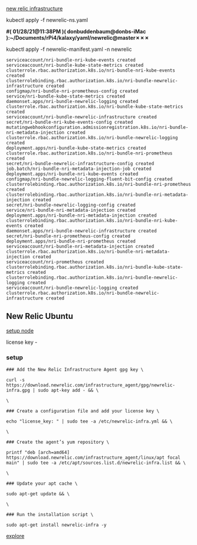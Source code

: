 [new relic infrastructure](https://one.newrelic.com/launcher/nr1-core.settings?pane=eyJuZXJkbGV0SWQiOiJrOHMtY2x1c3Rlci1leHBsb3Jlci1uZXJkbGV0Lms4cy1zZXR1cCIsImFjY291bnRJZCI6MzAzMzYwN30=&platform[timeRange][duration]=3600000&platform[$isFallbackTimeRange]=true&platform[accountId]=3033607)


   kubectl apply -f newrelic-ns.yaml

**#( 01/28/21@11:38PM )( donbuddenbaum@donbs-iMac ):~/Documents/rPi4/kalaxy/yaml/newrelic@master✗✗✗**
  
   kubectl apply -f newrelic-manifest.yaml -n newrelic
   
```   
serviceaccount/nri-bundle-nri-kube-events created
serviceaccount/nri-bundle-kube-state-metrics created
clusterrole.rbac.authorization.k8s.io/nri-bundle-nri-kube-events created
clusterrolebinding.rbac.authorization.k8s.io/nri-bundle-newrelic-infrastructure created
configmap/nri-bundle-nri-prometheus-config created
service/nri-bundle-kube-state-metrics created
daemonset.apps/nri-bundle-newrelic-logging created
clusterrole.rbac.authorization.k8s.io/nri-bundle-kube-state-metrics created
serviceaccount/nri-bundle-newrelic-infrastructure created
secret/nri-bundle-nri-kube-events-config created
mutatingwebhookconfiguration.admissionregistration.k8s.io/nri-bundle-nri-metadata-injection created
clusterrole.rbac.authorization.k8s.io/nri-bundle-newrelic-logging created
deployment.apps/nri-bundle-kube-state-metrics created
clusterrole.rbac.authorization.k8s.io/nri-bundle-nri-prometheus created
secret/nri-bundle-newrelic-infrastructure-config created
job.batch/nri-bundle-nri-metadata-injection-job created
deployment.apps/nri-bundle-nri-kube-events created
configmap/nri-bundle-newrelic-logging-fluent-bit-config created
clusterrolebinding.rbac.authorization.k8s.io/nri-bundle-nri-prometheus created
clusterrolebinding.rbac.authorization.k8s.io/nri-bundle-nri-metadata-injection created
secret/nri-bundle-newrelic-logging-config created
service/nri-bundle-nri-metadata-injection created
deployment.apps/nri-bundle-nri-metadata-injection created
clusterrolebinding.rbac.authorization.k8s.io/nri-bundle-nri-kube-events created
daemonset.apps/nri-bundle-newrelic-infrastructure created
secret/nri-bundle-nri-prometheus-config created
deployment.apps/nri-bundle-nri-prometheus created
serviceaccount/nri-bundle-nri-metadata-injection created
clusterrole.rbac.authorization.k8s.io/nri-bundle-nri-metadata-injection created
serviceaccount/nri-prometheus created
clusterrolebinding.rbac.authorization.k8s.io/nri-bundle-kube-state-metrics created
clusterrolebinding.rbac.authorization.k8s.io/nri-bundle-newrelic-logging created
serviceaccount/nri-bundle-newrelic-logging created
clusterrole.rbac.authorization.k8s.io/nri-bundle-newrelic-infrastructure created
```
##  New Relic Ubuntu   
[setup node](https://one.newrelic.com/launcher/nr1-core.settings?pane=eyJuZXJkbGV0SWQiOiJzZXR1cC1uZXJkbGV0LnNldHVwLW9zIiwiZGF0YVNvdXJjZSI6IlVCVU5UVSIsImFjY291bnRJZCI6MzAzMzYwN30=&platform[accountId]=3033607)

license key - 

### setup


```
### Add the New Relic Infrastructure Agent gpg key \

curl -s https://download.newrelic.com/infrastructure_agent/gpg/newrelic-infra.gpg | sudo apt-key add - && \

\

### Create a configuration file and add your license key \

echo "license_key: " | sudo tee -a /etc/newrelic-infra.yml && \

\

### Create the agent’s yum repository \

printf "deb [arch=amd64] https://download.newrelic.com/infrastructure_agent/linux/apt focal main" | sudo tee -a /etc/apt/sources.list.d/newrelic-infra.list && \

\

### Update your apt cache \

sudo apt-get update && \

\

### Run the installation script \

sudo apt-get install newrelic-infra -y
```


[explore](https://one.newrelic.com/launcher/nr1-core.explorer?pane=eyJuZXJkbGV0SWQiOiJucjEtY29yZS5saXN0aW5nIiwiZW50aXR5RG9tYWluIjoiSU5GUkEiLCJlbnRpdHlUeXBlIjoiSE9TVCIsImRvbWFpbiI6IkFQTSIsInR5cGUiOiJBUFBMSUNBVElPTiJ9&sidebars[0]=eyJuZXJkbGV0SWQiOiJucjEtY29yZS5jYXRlZ29yaWVzIiwicm9vdE5lcmRsZXRJZCI6Im5yMS1jb3JlLmxpc3RpbmciLCJkb21haW4iOiJBUE0iLCJ0eXBlIjoiQVBQTElDQVRJT04ifQ==&platform[accountId]=3033607)